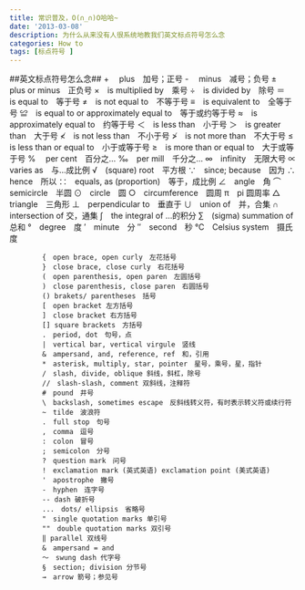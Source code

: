 ```yaml
---
title: 常识普及，O(∩_∩)O哈哈~
date: '2013-03-08'
description: 为什么从来没有人很系统地教我们英文标点符号怎么念
categories: How to
tags: [标点符号 ]
---
```

##英文标点符号怎么念##
      +　 plus　加号；正号
			-　 minus　减号；负号
			±　plus or minus　正负号
			×　is multiplied by　乘号
			÷　is divided by　除号
			＝　is equal to　等于号
			≠　is not equal to　不等于号
			≡　is equivalent to　全等于号
			≌　is equal to or approximately equal to　等于或约等于号
			≈　is approximately equal to　约等于号
			＜　is less than　小于号
			＞　is greater than　大于号
			≮　is not less than　不小于号
			≯　is not more than　不大于号
			≤　is less than or equal to　小于或等于号
			≥　is more than or equal to　大于或等于号
			%　 per cent　百分之…
			‰　per mill　千分之…
			∞　infinity　无限大号
			∝　varies as　与…成比例
			√　(square) root　平方根
			∵　since; because　因为
			∴　hence　所以
			∷　equals, as (proportion)　等于，成比例
			∠　angle　角
			⌒　semicircle　半圆
			⊙　circle　圆
			○　circumference　圆周
			π　pi 圆周率
			△　triangle　三角形
			⊥　perpendicular to　垂直于
			∪　union of　并，合集
			∩　intersection of 交，通集
			∫　the integral of …的积分
			∑　(sigma) summation of　总和
			°　degree　度
			′　minute　分
			″　second　秒
			℃　Celsius system　摄氏度

			{　open brace, open curly　左花括号
			}　close brace, close curly　右花括号
			(　open parenthesis, open paren　左圆括号
			)　close parenthesis, close paren　右圆括号
			() brakets/ parentheses　括号
			[　open bracket 左方括号
			]　close bracket 右方括号
			[] square brackets　方括号
			.　period, dot　句号，点
			|　vertical bar, vertical virgule　竖线
			&　ampersand, and, reference, ref　和，引用
			*　asterisk, multiply, star, pointer　星号，乘号，星，指针
			/　slash, divide, oblique 斜线，斜杠，除号
			//　slash-slash, comment 双斜线，注释符
			#　pound　井号
			\　backslash, sometimes escape　反斜线转义符，有时表示转义符或续行符
			~　tilde　波浪符
			.　full stop　句号
			,　comma　逗号
			:　colon　冒号
			;　semicolon　分号
			?　question mark　问号
			!　exclamation mark (英式英语) exclamation point (美式英语)
			'　apostrophe　撇号
			-　hyphen　连字号
			-- dash 破折号
			...　dots/ ellipsis　省略号
			"　single quotation marks 单引号
			""　double quotation marks 双引号
			‖ parallel 双线号
			&　ampersand = and
			～　swung dash 代字号
			§　section; division 分节号
			→　arrow 箭号；参见号
